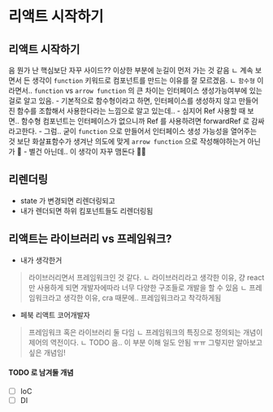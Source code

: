 # 리액트 시작하기

## 리액트 시작하기

음 뭔가 난 핵심보단 자꾸 사이드?? 이상한 부분에 눈길이 먼저 가는 것 같음 ㄴ 계속 보면서 든 생각이 `function` 키워드로 컴포넌트를 만드는 이유를 잘 모르겠음. ㄴ `함수형` 이라면서.. `function` vs `arrow function` 의 큰 차이는 인터페이스 생성가능여부에 있는 걸로 알고 있음. - 기본적으로 함수형이라고 하면, 인터페이스를 생성하지 않고 만들어진 함수를 조합해서 사용한다라는 느낌으로 알고 있는데.. - 심지어 Ref 사용할 때 보면.. 함수형 컴포넌트는 인터페이스가 없으니까 Ref 를 사용하려면 forwardRef 로 감싸라고한다. - 그럼.. 굳이 `function` 으로 만들어서 인터페이스 생성 가능성을 열어주는 것 보단 화살표함수가 생겨난 의도에 맞게 `arrow function` 으로 작성해야하는거 아닌가 👀 - 별건 아닌데.. 이 생각이 자꾸 맴돈다 😵‍💫

## 리렌더링

* state 가 변경되면 리렌더링되고
* 내가 렌더되면 하위 킴포넌트들도 리렌더링됨

## 리액트는 라이브러리 vs 프레임워크?

* 내가 생각한거

> 라이브러리면서 프레임워크인 것 같다. ㄴ 라이브러리라고 생각한 이유, 걍 react 만 사용하게 되면 개발자에따라 너무 다양한 구조들로 개발을 할 수 있음 ㄴ 프레임워크라고 생각한 이유, cra 때문에.. 프레임워크라고 착각하게됨

* 페북 리액트 코어개발자

> 프레임워크 혹은 라이브러리 둘 다임 ㄴ 프레임워크의 특징으로 정의되는 개념이 제어의 역전이다. ㄴ TODO 음.. 이 부분 이해 일도 안됨 ㅠㅠ 그렇지만 알아보고 싶은 개념임!

#### TODO 로 남겨둘 개념

* [ ] IoC
* [ ] DI
